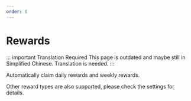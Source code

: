 ```yaml
---
order: 6
---
```


# Rewards

::: important Translation Required
This page is outdated and maybe still in Simplified Chinese. Translation is needed.
:::

Automatically claim daily rewards and weekly rewards.

Other reward types are also supported, please check the settings for details.
